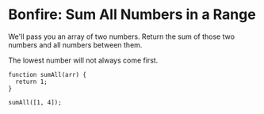 # Bonfire: Sum All Numbers in a Range

We'll pass you an array of two numbers. Return the sum of those two numbers and all numbers between them.

The lowest number will not always come first.

```
function sumAll(arr) {
  return 1;
}

sumAll([1, 4]);
```